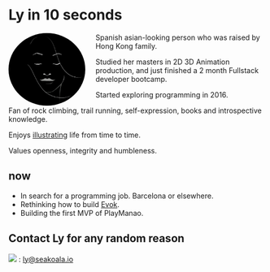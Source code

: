 # Ly in 10 seconds

<img src="src/ly-perfectState.jpg"
     alt="ly-perfect-state"
     style="float: left; margin-right: 20px; width: 30%; border-radius: 50%;" />

Spanish asian-looking person who was raised by Hong Kong family.

Studied her masters in 2D 3D Animation production, and just finished a 2 month Fullstack developer bootcamp.</br>

Started exploring programming in 2016.</br>

Fan of rock climbing, trail running, self-expression, books and introspective knowledge.</br>

Enjoys  [illustrating](docs/art/ilustrations-2019.md)  life from time to time.

Values openness, integrity and humbleness.

## now

- In search for a programming job. Barcelona or elsewhere.
- Rethinking how to build [Evok](https://github.com/lydialawli/Evok).
- Building the first MVP of PlayManao.

## Contact Ly for any random reason

<img src="https://img.icons8.com/doodle/48/000000/mail-with-wings.png"> : ly@seakoala.io